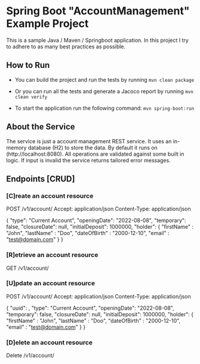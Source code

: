 # Spring Boot "AccountManagement" Example Project
This is a sample Java / Maven / Springboot application. In this project I try to adhere to as many best practices as possible.

## How to Run

* You can build the project and run the tests by running ```mvn clean package```
* Or you can run all the tests and generate a Jacoco report by running ```mvn clean verify```

* To start the application run the following command: ```mvn spring-boot:run```

## About the Service

The service is just a account management REST service. It uses an in-memory database (H2) to store the data. By default it runs on (http://localhost:8080). All operations are validated against some built in logic. If input is invalid the service returns tailored error messages.

## Endpoints [CRUD]

### [C]reate an account resource
POST /v1/account/
Accept: application/json
Content-Type: application/json

{
  "type": "Current Account",
  "openingDate": "2022-08-08",
  "temporary": false,
  "closureDate": null,
  "initialDeposit": 1000000,
  "holder": {
    "firstName" : "John",
    "lastName" : "Doo",
    "dateOfBirth" : "2000-12-10",
    "email" : "test@domain.com"
  }
}

### [R]etrieve an account resource
GET /v1/account/<uuid>

### [U]pdate an account resource
POST /v1/account/
Accept: application/json
Content-Type: application/json

{
  "uuid": <valid uuid>,
  "type": "Current Account",
  "openingDate": "2022-08-08",
  "temporary": false,
  "closureDate": null,
  "initialDeposit": 1000000,
  "holder": {
    "firstName" : "John",
    "lastName" : "Doo",
    "dateOfBirth" : "2000-12-10",
    "email" : "test@domain.com"
  }
}
  
### [D]elete an account resource
Delete /v1/account/<uuid>
